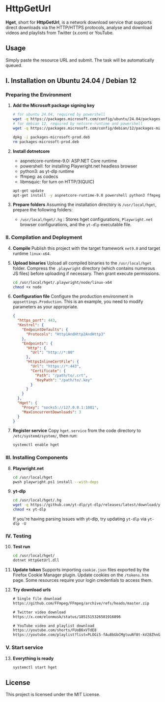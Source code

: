 # HttpGetUrl

**Hget**, short for **HttpGetUrl**, is a network download service that supports direct downloads via the HTTP/HTTPS protocols, analyse and download videos and playlists from Twitter (x.com) or YouTube.

## Usage

Simply paste the resource URL and submit. The task will be automatically queued.

## I. Installation on Ubuntu 24.04 / Debian 12

### Preparing the Environment

1. **Add the Microsoft package signing key**

   ```sh
   # for ubuntu 24.04, required by powershell
   wget -q https://packages.microsoft.com/config/ubuntu/24.04/packages-microsoft-prod.deb
   # for debian 12, required by netcore-runtime and powershell
   wget -q https://packages.microsoft.com/config/debian/12/packages-microsoft-prod.deb

   dpkg -i packages-microsoft-prod.deb
   rm packages-microsoft-prod.deb
   ```

2. **Install dotnetcore**

   - aspnetcore-runtime-9.0: ASP.NET Core runtime
   - powershell: for installing Playwright.net headless browser
   - python3: as yt-dlp runtime
   - ffmpeg: as codecs
   - libmsquic: for turn on HTTP/3(QUIC)
   ```sh
   apt-get update
   apt-get install -y aspnetcore-runtime-9.0 powershell python3 ffmpeg libmsquic
   ```

3. **Prepare folders**
   Assuming the installation directory is `/usr/local/hget`, prepare the following folders:
   - `/usr/local/hget/.hg` : Stores hget configurations, `Playwright.net` browser configurations, and the `yt-dlp` executable file.

### II. Compilation and Deployment

4. **Compile**
   Publish this project with the target framework `net9.0` and target runtime `linux-x64`.

5. **Upload binaries**
   Upload all compiled binaries to the `/usr/local/hget` folder. Compress the `.playwright` directory (which contains numerous JS files) before uploading if necessary. Then grant execute permissions.
   ```sh
   cd /usr/local/hget/.playwright/node/linux-x64
   chmod +x node
   ```

6. **Configuration file**
   Configure the production environment in `appsettings.Production`. This is an example, you need to modify parameters as your appropriate.
   ```json
   {
     "https_port": 443,
     "Kestrel": {
       "EndpointDefaults": {
         "Protocols": "Http1AndHttp2AndHttp3"
       },
       "Endpoints": {
         "Http": {
           "Url": "http://*:80"
         },
         "HttpsInlineCertFile": {
           "Url": "https://*:443",
           "Certificate": {
             "Path": "/path/to/.crt",
             "KeyPath": "/path/to/.key"
           }
         }
       }
     },
     "Hget": {
       "Proxy": "socks5://127.0.0.1:1081",
       "MaxConcurrentDownloads": 3
     }
   }
   ```

7. **Register service**
   Copy `hget.service` from the code directory to `/etc/systemd/system/`, then run:
   ```sh
   systemctl enable hget
   ```

### III. Installing Components

8. **Playwright.net**
   ```sh
   cd /usr/local/hget
   pwsh playwright.ps1 install --with-deps
   ```

9. **yt-dlp**
   ```sh
   cd /usr/local/hget/.hg
   wget -q https://github.com/yt-dlp/yt-dlp/releases/latest/download/yt-dlp
   chmod +x yt-dlp
   ```
   If you're having parsing issues with yt-dlp, try updating `yt-dlp` via `yt-dlp -U`

### IV. Testing

10. **Test run**
    ```sh
    cd /usr/local/hget/
    dotnet HttpGetUrl.dll
    ```

11. **Update token**
    Supports importing `cookie.json` files exported by the Firefox Cookie Manager plugin. Update cookies on the `/tokens.htm` page. Some resources require your login credentials to access them.

12. **Try download urls**
    ```txt
    # Single file download
    https://github.com/FFmpeg/FFmpeg/archive/refs/heads/master.zip

    # Twitter video download
    https://x.com/elonmusk/status/1851515326581916096

    # YouTube video and playlist download
    https://youtube.com/shorts/FUoB6xVTdE8
    https://youtube.com/playlist?list=PLOGi5-fAu8bGbCMgtuuNf8t-kV28ZhnGa
    ```

### V. Start service

13. **Everything is ready**
    ```sh
    systemctl start hget
    ```

## License

This project is licensed under the MIT License.
